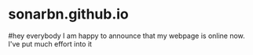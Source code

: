 # sonarbn.github.io

#hey everybody I am happy to announce that my webpage is online now. I've put much effort into it